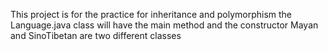 This project is for the practice for inheritance and polymorphism
the Language.java class will have the main method and the constructor
Mayan and SinoTibetan are two different classes
